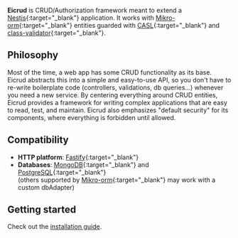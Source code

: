 

**Eicrud** is CRUD/Authorization framework meant to extend a [Nestjs](https://nestjs.com){:target="_blank"} application. It works with [Mikro-orm](https://mikro-orm.io/){:target="_blank"} entities  guarded with [CASL](https://casl.js.org){:target="_blank"} and [class-validator](https://github.com/typestack/class-validator){:target="_blank"}.


## Philosophy
Most of the time, a web app has some CRUD functionality as its base. Eicrud abstracts this into a simple and easy-to-use API, so you don't have to re-write boilerplate code (controllers, validations, db queries...) whenever you need a new service. By centering everything around CRUD entities, Eicrud provides a framework for writing complex applications that are easy to read, test, and maintain. Eicrud also emphasizes "default security" for its components, where everything is forbidden until allowed.

## Compatibility 
- **HTTP platform**: [Fastify](https://fastify.dev){:target="_blank"}
- **Databases**: [MongoDB](https://www.mongodb.com/docs/v5.0/tutorial/convert-replica-set-to-replicated-shard-cluster){:target="_blank"} and [PostgreSQL](https://www.postgresql.org/){:target="_blank"}  
(others supported by [Mikro-orm](https://mikro-orm.io){:target="_blank"} may work with a custom dbAdapter)

## Getting started
Check out the [installation guide](./installation.md).